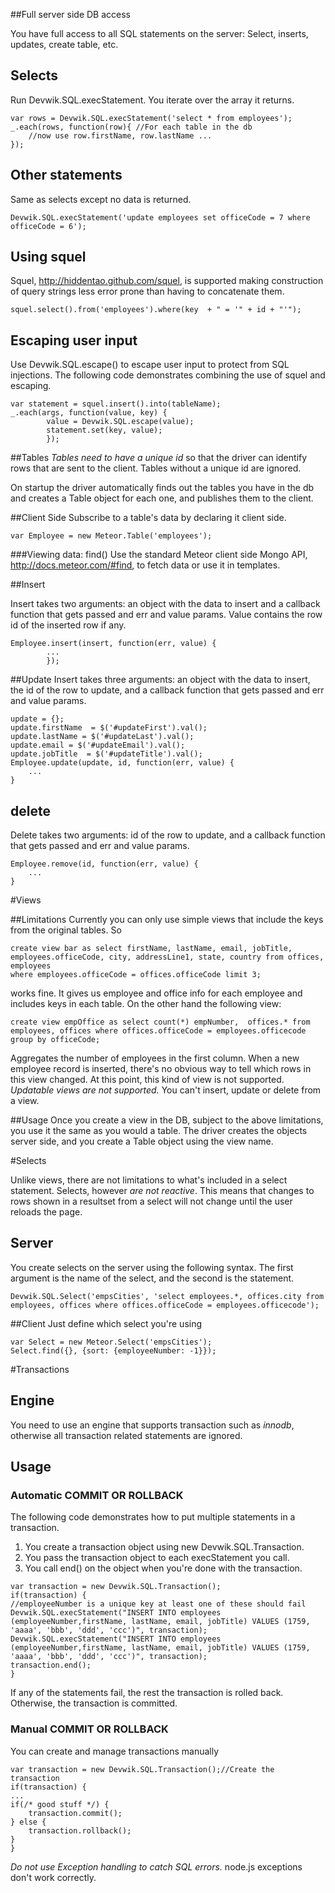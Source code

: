 ##Full server side DB access

You have full access to all SQL statements on the server: Select, inserts, updates, create table, etc.

## Selects
Run Devwik.SQL.execStatement. You iterate over the array it returns.
```
var rows = Devwik.SQL.execStatement('select * from employees');
_.each(rows, function(row){ //For each table in the db
	//now use row.firstName, row.lastName ...
});
```

## Other statements

Same as selects except no data is returned.
```
Devwik.SQL.execStatement('update employees set officeCode = 7 where officeCode = 6');
```

## Using squel
Squel, http://hiddentao.github.com/squel, is supported making construction of query strings less error prone than having to  concatenate them.
```
squel.select().from('employees').where(key  + " = '" + id + "'");
```

## Escaping user input

Use Devwik.SQL.escape() to escape user input to protect from SQL injections.
The following code demonstrates combining the use of squel and escaping.
```
var statement = squel.insert().into(tableName);
_.each(args, function(value, key) {
		value = Devwik.SQL.escape(value);
		statement.set(key, value);
		});
```


##Tables
*Tables need to have a unique id* so that the driver can identify rows that are sent to the client. Tables without a unique id are ignored.

On startup the driver automatically finds out the tables you have in the db and creates a Table object for each one, and publishes them to the client. 

##Client Side
Subscribe to a table's data by declaring it client side. 
```
var Employee = new Meteor.Table('employees');
```
###Viewing data: find()
Use the standard Meteor client side Mongo API, http://docs.meteor.com/#find, to fetch data or use it in templates.

##Insert

Insert takes two arguments: an object with the data to insert and a callback function that gets passed and err and value params. Value contains the row id of the inserted row if any.
```
Employee.insert(insert, function(err, value) {
		...
		});
```
##Update
Insert takes three arguments: an object with the data to insert, the id of the row to update, and a callback function that gets passed and err and value params. 
```
update = {};
update.firstName  = $('#updateFirst').val();
update.lastName = $('#updateLast').val();
update.email = $('#updateEmail').val();
update.jobTitle  = $('#updateTitle').val();
Employee.update(update, id, function(err, value) {
	...
}
```

## delete
Delete takes two arguments: id of the row to update, and a callback function that gets passed and err and value params. 
```
Employee.remove(id, function(err, value) {
	...
}
```

#Views

##Limitations
Currently you can only use simple views that include the keys from the original tables.
		So 
```
create view bar as select firstName, lastName, email, jobTitle, employees.officeCode, city, addressLine1, state, country from offices, employees 
where employees.officeCode = offices.officeCode limit 3;
```
works fine. It gives us employee and office info for each employee and includes keys in each table.
On the other hand the following view:
```
create view empOffice as select count(*) empNumber,  offices.* from employees, offices where offices.officeCode = employees.officecode group by officeCode;
```
Aggregates the number of employees in the first column. When a new employee record is inserted, there's no obvious way to tell which rows in this view changed. At this point, this kind of view is not supported.
*Updatable views are not supported.* You can't insert, update or delete from a view.

##Usage
Once you create a view in the DB, subject to the above limitations, you use it the same as you would a table. The driver creates the objects server side, and you create a Table object using the view name. 


#Selects

Unlike views, there are not limitations to what's included in a select statement. Selects, however *are not reactive*. This means that changes to rows shown in a resultset from a select will not change until the user reloads the page.

## Server
You create selects on the server using the following syntax. The first argument is the name of the select, and the second is the statement. 
```
Devwik.SQL.Select('empsCities', 'select employees.*, offices.city from employees, offices where offices.officeCode = employees.officecode');
```

##Client
Just define which select you're using
```
var Select = new Meteor.Select('empsCities');
Select.find({}, {sort: {employeeNumber: -1}});
```

#Transactions

## Engine
You need to use an engine that supports transaction such as *innodb*, otherwise all transaction related statements are ignored.

## Usage

### Automatic COMMIT OR ROLLBACK
The following code demonstrates how to put multiple statements in a transaction.
 1. You create a transaction object using new Devwik.SQL.Transaction.
 2. You pass the transaction object to each execStatement you call.
 3. You call end() on the object when you're done with the transaction.
```
var transaction = new Devwik.SQL.Transaction();
if(transaction) {
//employeeNumber is a unique key at least one of these should fail
Devwik.SQL.execStatement("INSERT INTO employees (employeeNumber,firstName, lastName, email, jobTitle) VALUES (1759, 'aaaa', 'bbb', 'ddd', 'ccc')", transaction);
Devwik.SQL.execStatement("INSERT INTO employees (employeeNumber,firstName, lastName, email, jobTitle) VALUES (1759, 'aaaa', 'bbb', 'ddd', 'ccc')", transaction);
transaction.end();
}
```
If any of the statements fail, the rest the transaction is rolled back. Otherwise, the transaction is committed.


### Manual COMMIT OR ROLLBACK
You can create and manage transactions manually
```
var transaction = new Devwik.SQL.Transaction();//Create the transaction
if(transaction) {
...
if(/* good stuff */) {
	transaction.commit();
} else {
	transaction.rollback();
}
}
```

*Do not use Exception handling to catch SQL errors.* node.js exceptions don't work correctly.
